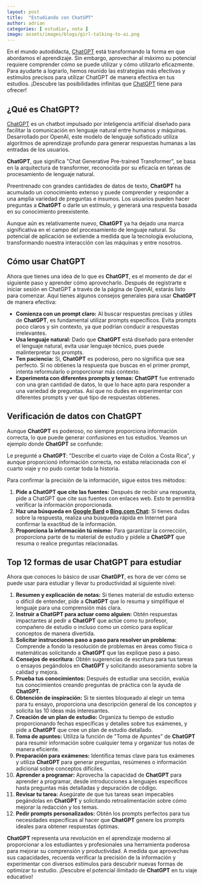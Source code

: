 ```yaml
---
layout: post
title:  "Estudiando con ChatGPT"
author: adrian
categories: [ estudiar, nota ]
image: assets/images/blogs/girl-talking-to-ai.png
---
```


En el mundo autodidacta, [ChatGPT](https://chat.openai.com/) está transformando la forma en que abordamos el aprendizaje. Sin embargo, aprovechar al máximo su potencial requiere comprender cómo se puede utilizar y cómo utilizarlo eficazmente. Para ayudarte a lograrlo, hemos reunido las estrategias más efectivas y estímulos precisos para utilizar ChatGPT de manera efectiva en tus estudios. ¡Descubre las posibilidades infinitas que [ChatGPT](https://chat.openai.com/) tiene para ofrecer!

## ¿Qué es ChatGPT?
[ChatGPT](https://chat.openai.com/) es un chatbot impulsado por inteligencia artificial diseñado para facilitar la comunicación en lenguaje natural entre humanos y máquinas. Desarrollado por OpenAI, este modelo de lenguaje sofisticado utiliza algoritmos de aprendizaje profundo para generar respuestas humanas a las entradas de los usuarios.

**ChatGPT**, que significa "Chat Generative Pre-trained Transformer", se basa en la arquitectura de transformer, reconocida por su eficacia en tareas de procesamiento de lenguaje natural.

Preentrenado con grandes cantidades de datos de texto, **ChatGPT** ha acumulado un conocimiento extenso y puede comprender y responder a una amplia variedad de preguntas e insumos. Los usuarios pueden hacer preguntas a **ChatGPT** o darle un estímulo, y generará una respuesta basada en su conocimiento preexistente.

Aunque aún es relativamente nuevo, **ChatGPT** ya ha dejado una marca significativa en el campo del procesamiento de lenguaje natural. Su potencial de aplicación se extiende a medida que la tecnología evoluciona, transformando nuestra interacción con las máquinas y entre nosotros.

## Cómo usar ChatGPT
Ahora que tienes una idea de lo que es **ChatGPT**, es el momento de dar el siguiente paso y aprender cómo aprovecharlo. Después de registrarte e iniciar sesión en ChatGPT a través de la página de OpenAI, estarás listo para comenzar. Aquí tienes algunos consejos generales para usar **ChatGPT** de manera efectiva:

- **Comienza con un prompt claro:** Al buscar respuestas precisas y útiles de **ChatGPT**, es fundamental utilizar prompts específicos. Evita prompts poco claros y sin contexto, ya que podrían conducir a respuestas irrelevantes.
- **Usa lenguaje natural:** Dado que **ChatGPT** está diseñado para entender el lenguaje natural, evita usar lenguaje técnico, pues puede malinterpretar tus prompts.
- **Ten paciencia:** Sí, **ChatGPT** es poderoso, pero no significa que sea perfecto. Si no obtienes la respuesta que buscas en el primer prompt, intenta reformularlo o proporcionar más contexto.
- **Experimenta con diferentes prompts y temas:** **ChatGPT** fue entrenado con una gran cantidad de datos, lo que lo hace apto para responder a una variedad de preguntas. Así que no dudes en experimentar con diferentes prompts y ver qué tipo de respuestas obtienes.

## Verificación de datos con ChatGPT
Aunque **ChatGPT** es poderoso, no siempre proporciona información correcta, lo que puede generar confusiones en tus estudios. Veamos un ejemplo donde **ChatGPT** se confunde:

Le pregunté a **ChatGPT**: "Describe el cuarto viaje de Colón a Costa Rica", y aunque proporcionó información correcta, no estaba relacionada con el cuarto viaje y no pudo contar toda la historia.

Para confirmar la precisión de la información, sigue estos tres métodos:
1. **Pide a ChatGPT que cite las fuentes:** Después de recibir una respuesta, pide a ChatGPT que cite sus fuentes con enlaces web. Esto te permitirá verificar la información proporcionada.
2. **Haz una búsqueda en [Google Bard](https://bard.google.com/chat) o [Bing.com Chat](https://www.bing.com/search?q=Bing+AI&showconv=1&FORM=hpcodx):** Si tienes dudas sobre la respuesta, realiza una búsqueda rápida en Internet para confirmar la exactitud de la información.
3. **Proporciona la información tú mismo:** Para garantizar la corrección, proporciona parte de tu material de estudio y pídele a **ChatGPT** que resuma o realice preguntas relacionadas.

## Top 12 formas de usar ChatGPT para estudiar
Ahora que conoces lo básico de usar **ChatGPT**, es hora de ver cómo se puede usar para estudiar y llevar tu productividad al siguiente nivel:

1. **Resumen y explicación de notas:** Si tienes material de estudio extenso o difícil de entender, pide a **ChatGPT** que lo resuma y simplifique el lenguaje para una comprensión más clara.
2. **Instruir a ChatGPT para actuar como alguien:** Obtén respuestas impactantes al pedir a **ChatGPT** que actúe como tu profesor, compañero de estudio o incluso como un cómico para explicar conceptos de manera divertida.
3. **Solicitar instrucciones paso a paso para resolver un problema:** Comprende a fondo la resolución de problemas en áreas como física o matemáticas solicitando a **ChatGPT** que las explique paso a paso.
4. **Consejos de escritura:** Obtén sugerencias de escritura para tus tareas o ensayos pegándolos en **ChatGPT** y solicitando asesoramiento sobre la calidad y mejora.
5. **Prueba tus conocimientos:** Después de estudiar una sección, evalúa tus conocimientos creando preguntas de práctica con la ayuda de **ChatGPT**.
6. **Obtención de inspiración:** Si te sientes bloqueado al elegir un tema para tu ensayo, proporciona una descripción general de los conceptos y solicita las 10 ideas más interesantes.
7. **Creación de un plan de estudio:** Organiza tu tiempo de estudio proporcionando fechas específicas y detalles sobre tus exámenes, y pide a **ChatGPT** que cree un plan de estudio detallado.
8. **Toma de apuntes:** Utiliza la función de "Toma de Apuntes" de **ChatGPT** para resumir información sobre cualquier tema y organizar tus notas de manera eficiente.
9. **Preparación para exámenes:** Identifica temas clave para tus exámenes y utiliza **ChatGPT** para generar preguntas, resúmenes o información adicional sobre conceptos difíciles.
10. **Aprender a programar:** Aprovecha la capacidad de **ChatGPT** para aprender a programar, desde introducciones a lenguajes específicos hasta preguntas más detalladas y depuración de código.
11. **Revisar tu tarea:** Asegúrate de que tus tareas sean impecables pegándolas en **ChatGPT** y solicitando retroalimentación sobre cómo mejorar la redacción y los temas.
12. **Pedir prompts personalizados:** Obtén los prompts perfectos para tus necesidades específicas al hacer que **ChatGPT** genere los prompts ideales para obtener respuestas óptimas.

**ChatGPT** representa una revolución en el aprendizaje moderno al proporcionar a los estudiantes y profesionales una herramienta poderosa para mejorar su comprensión y productividad. A medida que aprovechas sus capacidades, recuerda verificar la precisión de la información y experimentar con diversos estímulos para descubrir nuevas formas de optimizar tu estudio. ¡Descubre el potencial ilimitado de **ChatGPT** en tu viaje educativo!
